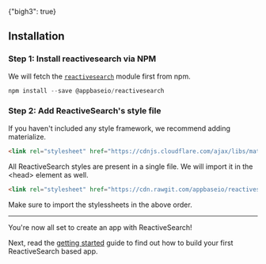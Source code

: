 {"bigh3": true}

## Installation

### Step 1: Install reactivesearch via NPM

We will fetch the [`reactivesearch`](https://www.npmjs.com/package/@appbaseio/reactivesearch) module first from npm.

```js
npm install --save @appbaseio/reactivesearch
```

### Step 2: Add ReactiveSearch's style file


If you haven't included any style framework, we recommend adding materialize.

```html
<link rel="stylesheet" href="https://cdnjs.cloudflare.com/ajax/libs/materialize/0.98.0/css/materialize.min.css">
```

All ReactiveSearch styles are present in a single file. We will import it in the &lt;head> element as well.

```html
<link rel="stylesheet" href="https://cdn.rawgit.com/appbaseio/reactivesearch/master/dist/css/style.min.css">
```

Make sure to import the stylessheets in the above order.

---

You're now all set to create an app with ReactiveSearch!

Next, read the [getting started](v1/getting-started/RSStart.html) guide to find out how to build your first ReactiveSearch based app.
